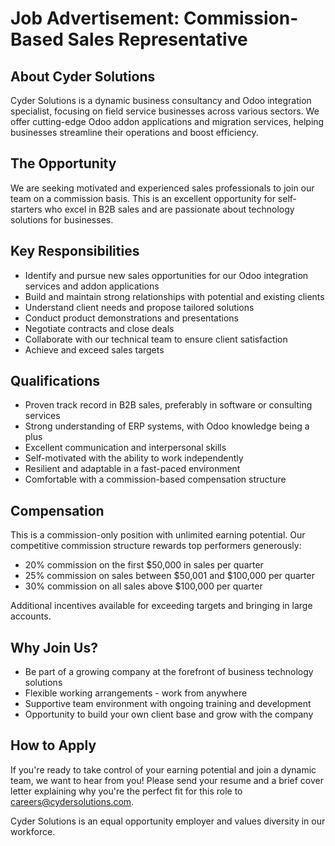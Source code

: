 # Job Advertisement: Commission-Based Sales Representative

## About Cyder Solutions
Cyder Solutions is a dynamic business consultancy and Odoo integration specialist, focusing on field service businesses across various sectors. We offer cutting-edge Odoo addon applications and migration services, helping businesses streamline their operations and boost efficiency.

## The Opportunity
We are seeking motivated and experienced sales professionals to join our team on a commission basis. This is an excellent opportunity for self-starters who excel in B2B sales and are passionate about technology solutions for businesses.

## Key Responsibilities
- Identify and pursue new sales opportunities for our Odoo integration services and addon applications
- Build and maintain strong relationships with potential and existing clients
- Understand client needs and propose tailored solutions
- Conduct product demonstrations and presentations
- Negotiate contracts and close deals
- Collaborate with our technical team to ensure client satisfaction
- Achieve and exceed sales targets

## Qualifications
- Proven track record in B2B sales, preferably in software or consulting services
- Strong understanding of ERP systems, with Odoo knowledge being a plus
- Excellent communication and interpersonal skills
- Self-motivated with the ability to work independently
- Resilient and adaptable in a fast-paced environment
- Comfortable with a commission-based compensation structure

## Compensation
This is a commission-only position with unlimited earning potential. Our competitive commission structure rewards top performers generously:
- 20% commission on the first $50,000 in sales per quarter
- 25% commission on sales between $50,001 and $100,000 per quarter
- 30% commission on all sales above $100,000 per quarter

Additional incentives available for exceeding targets and bringing in large accounts.

## Why Join Us?
- Be part of a growing company at the forefront of business technology solutions
- Flexible working arrangements - work from anywhere
- Supportive team environment with ongoing training and development
- Opportunity to build your own client base and grow with the company

## How to Apply
If you're ready to take control of your earning potential and join a dynamic team, we want to hear from you! Please send your resume and a brief cover letter explaining why you're the perfect fit for this role to careers@cydersolutions.com.

Cyder Solutions is an equal opportunity employer and values diversity in our workforce.
